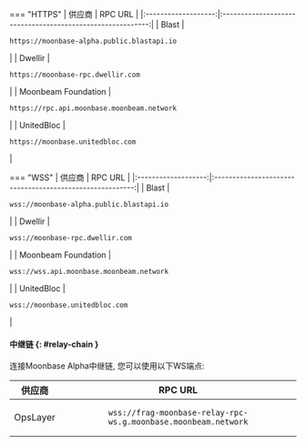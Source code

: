 === "HTTPS"
    |       供应商        |                          RPC URL                           |
    |:-------------------:|:----------------------------------------------------------:|
    |        Blast        | <pre>```https://moonbase-alpha.public.blastapi.io```</pre> |
    |       Dwellir       |     <pre>```https://moonbase-rpc.dwellir.com```</pre>      |
    | Moonbeam Foundation | <pre>```https://rpc.api.moonbase.moonbeam.network```</pre> |
    |     UnitedBloc      |      <pre>```https://moonbase.unitedbloc.com```</pre>      |

=== "WSS"
    |       供应商        |                         RPC URL                          |
    |:-------------------:|:--------------------------------------------------------:|
    |        Blast        | <pre>```wss://moonbase-alpha.public.blastapi.io```</pre> |
    |       Dwellir       |     <pre>```wss://moonbase-rpc.dwellir.com```</pre>      |
    | Moonbeam Foundation | <pre>```wss://wss.api.moonbase.moonbeam.network```</pre> |
    |     UnitedBloc      |      <pre>```wss://moonbase.unitedbloc.com```</pre>      |

#### 中继链 {: #relay-chain }

连接Moonbase Alpha中继链, 您可以使用以下WS端点:

|  供应商  |                                    RPC URL                                    |
|:--------:|:-----------------------------------------------------------------------------:|
| OpsLayer | <pre>```wss://frag-moonbase-relay-rpc-ws.g.moonbase.moonbeam.network```</pre> |
